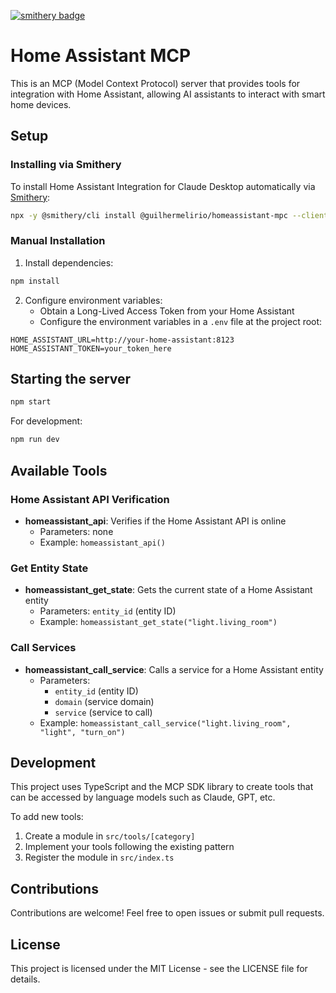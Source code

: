 [![smithery badge](https://smithery.ai/badge/@guilhermelirio/homeassistant-mpc)](https://smithery.ai/server/@guilhermelirio/homeassistant-mpc)

# Home Assistant MCP

This is an MCP (Model Context Protocol) server that provides tools for integration with Home Assistant, allowing AI assistants to interact with smart home devices.

## Setup

### Installing via Smithery

To install Home Assistant Integration for Claude Desktop automatically via [Smithery](https://smithery.ai/server/@guilhermelirio/homeassistant-mpc):

```bash
npx -y @smithery/cli install @guilhermelirio/homeassistant-mpc --client claude
```

### Manual Installation
1. Install dependencies:

```bash
npm install
```

2. Configure environment variables:
   - Obtain a Long-Lived Access Token from your Home Assistant
   - Configure the environment variables in a `.env` file at the project root:

```
HOME_ASSISTANT_URL=http://your-home-assistant:8123
HOME_ASSISTANT_TOKEN=your_token_here
```

## Starting the server

```bash
npm start
```

For development:

```bash
npm run dev
```

## Available Tools

### Home Assistant API Verification

- **homeassistant_api**: Verifies if the Home Assistant API is online
  - Parameters: none
  - Example: `homeassistant_api()`

### Get Entity State

- **homeassistant_get_state**: Gets the current state of a Home Assistant entity
  - Parameters: `entity_id` (entity ID)
  - Example: `homeassistant_get_state("light.living_room")`

### Call Services

- **homeassistant_call_service**: Calls a service for a Home Assistant entity
  - Parameters:
    - `entity_id` (entity ID)
    - `domain` (service domain)
    - `service` (service to call)
  - Example: `homeassistant_call_service("light.living_room", "light", "turn_on")`

## Development

This project uses TypeScript and the MCP SDK library to create tools that can be accessed by language models such as Claude, GPT, etc.

To add new tools:

1. Create a module in `src/tools/[category]`
2. Implement your tools following the existing pattern
3. Register the module in `src/index.ts`

## Contributions

Contributions are welcome! Feel free to open issues or submit pull requests.

## License

This project is licensed under the MIT License - see the LICENSE file for details.
